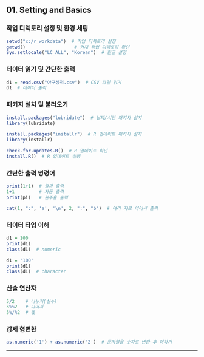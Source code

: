 ## 01. Setting and Basics

### 작업 디렉토리 설정 및 환경 세팅

```r
setwd("c:/r_workdata")  # 작업 디렉토리 설정
getwd()                  # 현재 작업 디렉토리 확인
Sys.setlocale("LC_ALL", "Korean")  # 한글 설정
```

### 데이터 읽기 및 간단한 출력

```r
d1 = read.csv("야구성적.csv")  # CSV 파일 읽기
d1  # 데이터 출력
```

### 패키지 설치 및 불러오기

```r
install.packages("lubridate")  # 날짜/시간 패키지 설치
library(lubridate)

install.packages("installr")  # R 업데이트 패키지 설치
library(installr)

check.for.updates.R()  # R 업데이트 확인
install.R()  # R 업데이트 실행
```

### 간단한 출력 명령어

```r
print(1+1)  # 결과 출력
1+1         # 자동 출력
print(pi)   # 원주율 출력

cat(1, ":", 'a', '\n', 2, ":", "b")  # 여러 자료 이어서 출력
```

### 데이터 타입 이해

```r
d1 = 100
print(d1)
class(d1)  # numeric

d1 = '100'
print(d1)
class(d1)  # character
```

### 산술 연산자

```r
5/2    # 나누기(실수)
5%%2   # 나머지
5%/%2  # 몫
```

### 강제 형변환

```r
as.numeric('1') + as.numeric('2')  # 문자열을 숫자로 변환 후 더하기
```

---
